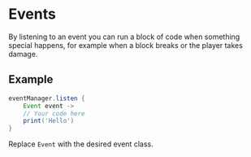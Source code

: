 # Events

By listening to an event you can run a block of code when something special happens, for example when a block breaks or the player takes damage.

## Example
```groovy
eventManager.listen {
    Event event ->
    // Your code here
    print('Hello')
}
```

Replace `Event` with the desired event class.
